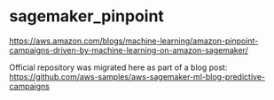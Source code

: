 # sagemaker_pinpoint

https://aws.amazon.com/blogs/machine-learning/amazon-pinpoint-campaigns-driven-by-machine-learning-on-amazon-sagemaker/

Official repository was migrated here as part of a blog post: https://github.com/aws-samples/aws-sagemaker-ml-blog-predictive-campaigns
